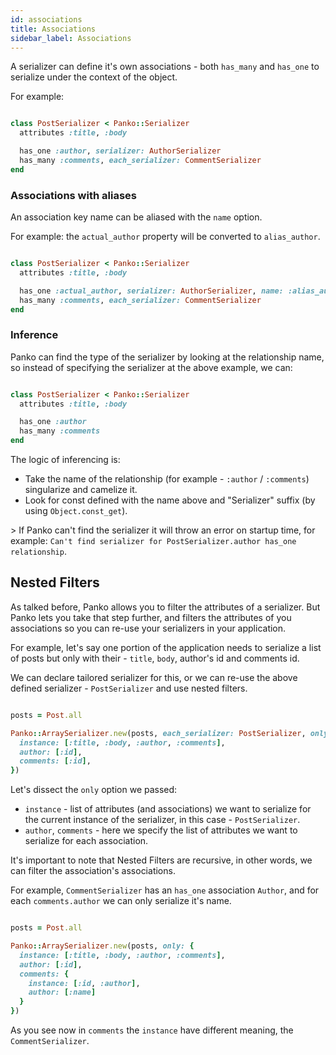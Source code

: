 ```yaml
---
id: associations
title: Associations
sidebar_label: Associations
---
```

A serializer can define it's own associations - both `has_many` and `has_one` to serialize under the context of the object.

For example:

```ruby

class PostSerializer < Panko::Serializer
  attributes :title, :body

  has_one :author, serializer: AuthorSerializer
  has_many :comments, each_serializer: CommentSerializer
end

```

### Associations with aliases

An association key name can be aliased with the `name` option.

For example:
the `actual_author` property will be converted to `alias_author`.

```ruby

class PostSerializer < Panko::Serializer
  attributes :title, :body

  has_one :actual_author, serializer: AuthorSerializer, name: :alias_author
  has_many :comments, each_serializer: CommentSerializer
end

```

### Inference

Panko can find the type of the serializer by looking at the relationship name, so instead of specifying
the serializer at the above example, we can:

```ruby

class PostSerializer < Panko::Serializer
  attributes :title, :body

  has_one :author
  has_many :comments
end

```

The logic of inferencing is:

-   Take the name of the relationship (for example - `:author` / `:comments`) singularize and camelize it.
-   Look for const defined with the name above and "Serializer" suffix (by using `Object.const_get`).

&gt; If Panko can't find the serializer it will throw an error on startup time, for example: `Can't find serializer for PostSerializer.author has_one relationship`.

## Nested Filters

As talked before, Panko allows you to filter the attributes of a serializer.
But Panko lets you take that step further, and filters the attributes of you associations so you can re-use your serializers in your application.

For example, let's say one portion of the application needs to serialize a list of posts but only with their - `title`, `body`, author's id and comments id.

We can declare tailored serializer for this, or we can re-use the above defined serializer - `PostSerializer` and use nested filters.

```ruby

posts = Post.all

Panko::ArraySerializer.new(posts, each_serializer: PostSerializer, only: {
  instance: [:title, :body, :author, :comments],
  author: [:id],
  comments: [:id],
})

```

Let's dissect the `only` option we passed:

-   `instance` - list of attributes (and associations) we want to serialize for the current instance of the serializer, in this case - `PostSerializer`.
-   `author`, `comments` - here we specify the list of attributes we want to serialize for each association.

It's important to note that Nested Filters are recursive, in other words, we can filter the association's associations.

For example, `CommentSerializer` has an `has_one` association `Author`, and for each `comments.author` we can only serialize it's name.

```ruby

posts = Post.all

Panko::ArraySerializer.new(posts, only: {
  instance: [:title, :body, :author, :comments],
  author: [:id],
  comments: {
    instance: [:id, :author],
    author: [:name]
  }
})

```

As you see now in `comments` the `instance` have different meaning, the `CommentSerializer`.
